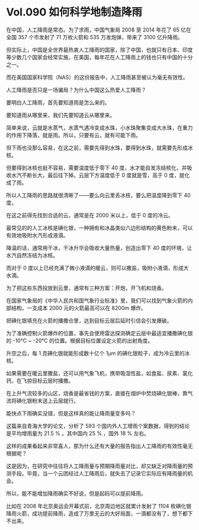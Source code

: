 # Vol.090 如何科学地制造降雨

在中国，人工降雨是常态。为了求雨，中国气象局 2008 至 2014 年花了 65 亿在全国 357 个市发射了 71 万枚火箭和 535 万发炮弹，带来了 3100 亿升降雨。

但实际上，中国是全世界最热衷人工降雨的国家，除了中国，也就只有日本、印度等少数几个国家会经常实施，在美国，每年花在人工降雨上的钱也只有中国的十分之一。

而在美国国家科学院（NAS）的这份报告中，人工降雨甚至被认为毫无有效性。

人工降雨是否只是一场骗局？为什么中国这么热爱人工降雨？

要明白人工降雨，首先要知道雨是怎么来的。

要知道雨从哪里来，我们先要知道云从哪里来。

简单来说，云就是水蒸气，水蒸气遇冷变成水珠，小水珠聚集变成大水珠，在重力的作用下降落，就是雨。所以，只要有云，就有可能下雨。

但下雨也没那么容易，在这之前，需要先得到水珠，要得到水珠，就需要先形成冰核。

但要得到冰核也挺不容易，需要温度低于零下 40 度，水才能自发冻结核化，并吸收水汽不断长大，最后往下掉。云层下方温度低于 0 度就是雪，高于 0 度，就化成了雨。

所以人工降雨的思路就很清晰了——要么向云里丢冰核，要么把温度降到零下 40 度。

在这之前得先找到合适的云，通常是在 2000 米以上，低于 0 度的冷云。

最常见的的人工冰核是碘化银，一种拥有和冰晶类似六边形结构的黄色粉末，可以有效地吸附水汽形成液滴。

降温的话，通常用干冰，干冰升华会吸收大量热量，创造出零下 40 度的环境，让水汽自然冻结为冰核。

而对于 0 度以上已经充满了微小液滴的暖云，则可以撒盐，吸附小液滴，形成大水滴。

为了把这些东西投放到云里，通常有三种方案：开炮，开飞机和烧香。

在国家气象局的《中华人民共和国气象行业标准》里，我们可以找到气象火箭的内部结构，一支成本 2000 元的火箭最高可以在 8200m 爆炸。

把碘化银填充在火箭的播撒仓里，达到目标云层后延时引信会引发爆破。

为了准确控制火箭爆炸的位置，事先会使用雷达探测确定云层中最适宜播撒碘化银的 -10℃ ~ -20℃ 的位置。根据目标位置设定火箭的出射角度。

升空之后，每 1 克碘化银就能形成数十亿个 1µm 的碘化银粒子，成为冷云里的冰核。

如果需要在暖云里撒盐，还可以用气象飞机，携带吸湿性盐，如食盐、尿素、氯化钙，在飞掠目标云层时播撒。

在上升气流较多的山区，烧香是最省钱的方案，直接在烟炉中焚烧碘化银棒，靠气流将碘化银粉末送上云层就行。

能快点下雨确实没错，但是这样真的能让降雨量变多吗？

这篇来自青海大学的论文，分析了 593 个国内外人工增雨个案数据，得到的结论是平均增雨量为 21.5 % 。其中国内 25 % ，国外 18 % 左右。

这样的成果看起来非常喜人，那为什么还有大量的报告指出人工降雨的有效性毫无根据呢？

这是因为，在研究中往往将人工降雨量与预期降雨量对比，却又缺乏对降雨量的预测手段。毕竟，当一个云团经过人工降雨后，就失去了记录它实际应有降雨量的机会。

所以，能不能增加降雨确实不好说，但是起码可以提前降雨。

比如在 2008 年北京奥运会开幕式前，北京周边地区就累计发射了 1104 枚碘化银降雨火箭，成功提前降雨，造成了万里无云的大好局面，一滴都没有了，想下都下不出来。
